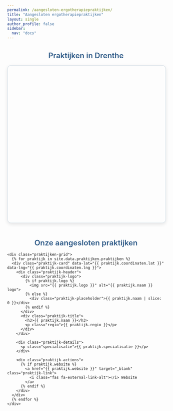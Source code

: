 ```yaml
---
permalink: /aangesloten-ergotherapiepraktijken/
title: "Aangesloten ergotherapiepraktijken"
layout: single
author_profile: false
sidebar:
  nav: "docs"
---
```


<!-- Leaflet CSS toevoegen -->
<link rel="stylesheet" href="https://unpkg.com/leaflet/dist/leaflet.css" />

<div class="praktijken-container">
  <!-- Kaart sectie -->
  <div class="kaart-sectie">
    <h2>Praktijken in Drenthe</h2>
    <div id="drenthe-kaart" class="drenthe-kaart"></div>
  </div>

  <!-- Praktijken lijst -->
  <div class="praktijken-sectie">
    <h2>Onze aangesloten praktijken</h2>
    
    <div class="praktijken-grid">
      {% for praktijk in site.data.praktijken.praktijken %}
      <div class="praktijk-card" data-lat="{{ praktijk.coordinaten.lat }}" data-lng="{{ praktijk.coordinaten.lng }}">
        <div class="praktijk-header">
          <div class="praktijk-logo">
            {% if praktijk.logo %}
              <img src="{{ praktijk.logo }}" alt="{{ praktijk.naam }} logo">
            {% else %}
              <div class="praktijk-placeholder">{{ praktijk.naam | slice: 0 }}</div>
            {% endif %}
          </div>
          <div class="praktijk-title">
            <h3>{{ praktijk.naam }}</h3>
            <p class="regio">{{ praktijk.regio }}</p>
          </div>
        </div>
        
        <div class="praktijk-details">
          <p class="specialisatie">{{ praktijk.specialisatie }}</p>
        </div>
        
        <div class="praktijk-actions">
          {% if praktijk.website %}
            <a href="{{ praktijk.website }}" target="_blank" class="praktijk-link">
              <i class="fas fa-external-link-alt"></i> Website
            </a>
          {% endif %}
        </div>
      </div>
      {% endfor %}
    </div>
  </div>
</div>

<!-- Leaflet JS toevoegen -->
<script src="https://unpkg.com/leaflet/dist/leaflet.js"></script>

<!-- Kaart Initialisatie Script -->
<script>
document.addEventListener("DOMContentLoaded", function () {
  // Initialiseer kaart met middelpunt Drenthe - GEEN scroll zoom
  var kaart = L.map('drenthe-kaart', {
    scrollWheelZoom: false,
    doubleClickZoom: false,
    touchZoom: false,
    dragging: true
  }).setView([52.9, 6.6], 9);

  // Voeg OpenStreetMap tegel toe
  L.tileLayer('https://{s}.tile.openstreetmap.org/{z}/{x}/{y}.png', {
    attribution: '&copy; OpenStreetMap-bijdragers'
  }).addTo(kaart);

  // Custom marker icoon - terug naar poppetjes
  var customIcon = L.divIcon({
    className: 'custom-marker',
    html: '<div class="marker-pin"><i class="fas fa-user-md"></i></div>',
    iconSize: [30, 40],
    iconAnchor: [15, 40],
    popupAnchor: [0, -40]
  });

  // Voeg markers toe met logo's in popup
  {% for praktijk in site.data.praktijken.praktijken %}
    {% if praktijk.coordinaten %}
      L.marker([{{ praktijk.coordinaten.lat }}, {{ praktijk.coordinaten.lng }}], {icon: customIcon})
        .addTo(kaart)
        .bindPopup(`
          <div class="popup-content">
            <div class="popup-header">
              {% if praktijk.logo %}
                <img src="{{ praktijk.logo }}" alt="{{ praktijk.naam }}" class="popup-logo">
              {% else %}
                <div class="popup-logo-placeholder">{{ praktijk.naam | slice: 0 }}</div>
              {% endif %}
              <div class="popup-info">
                <h4>{{ praktijk.naam }}</h4>
                <p class="popup-regio">{{ praktijk.regio }}</p>
              </div>
            </div>
            <p><strong>Specialisatie:</strong> {{ praktijk.specialisatie }}</p>
            {% if praktijk.website %}
              <a href="{{ praktijk.website }}" target="_blank" class="popup-link">
                <i class="fas fa-external-link-alt"></i> Bezoek website
              </a>
            {% endif %}
          </div>
        `);
    {% endif %}
  {% endfor %}
});
</script>

<style>
/* Container layout */
.praktijken-container {
  display: block;
  max-width: 1200px;
  margin: 1rem auto 0 auto;
}

.kaart-sectie {
  margin-bottom: 3rem;
}

.praktijken-sectie {
  margin-top: 2rem;
}

/* Kaart styling */
.drenthe-kaart {
  height: 500px;
  width: 100%;
  border-radius: 12px;
  border: 2px solid #e1e8ed;
  overflow: hidden;
  box-shadow: 0 4px 12px rgba(0,0,0,0.1);
}

/* Custom marker styling - terug naar poppetjes */
.custom-marker .marker-pin {
  width: 24px;
  height: 30px;
  background: linear-gradient(135deg, #7CB342, #689F38);
  border-radius: 50% 50% 50% 0;
  position: relative;
  transform: rotate(-45deg);
  border: 2px solid #fff;
  box-shadow: 0 2px 8px rgba(0,0,0,0.3);
  display: flex;
  align-items: center;
  justify-content: center;
}

.custom-marker .marker-pin i {
  color: white;
  font-size: 12px;
  transform: rotate(45deg);
  margin-top: -2px;
}

/* Popup styling met logo */
.popup-content {
  min-width: 220px;
}

.popup-header {
  display: flex;
  align-items: center;
  margin-bottom: 12px;
  gap: 10px;
}

.popup-logo {
  width: 40px;
  height: 40px;
  object-fit: contain;
  border-radius: 6px;
  border: 1px solid #e1e8ed;
  background: white;
  padding: 2px;
  flex-shrink: 0;
}

.popup-logo-placeholder {
  width: 40px;
  height: 40px;
  background: linear-gradient(135deg, #7CB342, #689F38);
  color: white;
  border-radius: 6px;
  display: flex;
  align-items: center;
  justify-content: center;
  font-size: 18px;
  font-weight: bold;
  flex-shrink: 0;
}

.popup-info {
  flex: 1;
}

.popup-content h4 {
  margin: 0 0 4px 0;
  color: #2E5A87;
  font-size: 15px;
  font-weight: 600;
  line-height: 1.2;
}

.popup-regio {
  margin: 0 !important;
  color: #666;
  font-size: 12px;
  font-weight: 500;
}

.popup-content p {
  margin: 6px 0;
  font-size: 12px;
  line-height: 1.3;
}

.popup-link {
  display: inline-flex;
  align-items: center;
  margin-top: 10px;
  padding: 6px 10px;
  background: linear-gradient(135deg, #4A9B9B, #3A8A8A);
  color: white !important;
  text-decoration: none;
  border-radius: 4px;
  font-size: 11px;
  font-weight: 500;
  transition: all 0.3s ease;
}

.popup-link:hover {
  background: linear-gradient(135deg, #2E5A87, #1E4A77);
  transform: translateY(-1px);
}

.popup-link i {
  margin-right: 4px;
  font-size: 10px;
}

/* Praktijken grid */
.praktijken-grid {
  display: grid;
  grid-template-columns: repeat(auto-fit, minmax(280px, 1fr));
  gap: 1rem;
}

/* Scrollbar styling */
.praktijken-grid::-webkit-scrollbar {
  width: 6px;
}

.praktijken-grid::-webkit-scrollbar-track {
  background: #f1f1f1;
  border-radius: 3px;
}

.praktijken-grid::-webkit-scrollbar-thumb {
  background: #7CB342;
  border-radius: 3px;
}

.praktijken-grid::-webkit-scrollbar-thumb:hover {
  background: #689F38;
}

/* Praktijk kaarten */
.praktijk-card {
  background: white;
  border-radius: 12px;
  border: 1px solid #e1e8ed;
  box-shadow: 0 2px 8px rgba(0,0,0,0.08);
  transition: all 0.3s ease;
  overflow: hidden;
  height: 130px;
  display: flex;
  flex-direction: column;
}

.praktijk-card:hover {
  transform: translateY(-2px);
  box-shadow: 0 4px 16px rgba(0,0,0,0.12);
  border-color: #7CB342;
}

/* Praktijk header */
.praktijk-header {
  display: flex;
  align-items: center;
  padding: 0.5rem;
  border-bottom: 1px solid #f0f0f0;
  flex-shrink: 0;
  height: 55px;
}

.praktijk-logo {
  width: 30px;
  height: 30px;
  margin-right: 8px;
  flex-shrink: 0;
}

.praktijk-logo img {
  width: 100%;
  height: 100%;
  object-fit: contain;
  border-radius: 8px;
  border: 1px solid #e1e8ed;
}

.praktijk-placeholder {
  width: 30px;
  height: 30px;
  background: linear-gradient(135deg, #7CB342, #689F38);
  color: white;
  border-radius: 4px;
  display: flex;
  align-items: center;
  justify-content: center;
  font-size: 14px;
  font-weight: bold;
}

.praktijk-title h3 {
  margin: 0 0 2px 0;
  font-size: 12px;
  font-weight: 600;
  color: #2E5A87;
  line-height: 1.1;
}

.praktijk-title .regio {
  margin: 0;
  font-size: 10px;
  color: #666;
  font-weight: 500;
}

/* Praktijk details */
.praktijk-details {
  padding: 0.3rem 0.5rem;
  flex: 1;
  display: flex;
  align-items: center;
  height: 35px;
}

.praktijk-details p {
  margin: 3px 0;
  font-size: 12px;
  line-height: 1.3;
}

.praktijk-details .specialisatie {
  color: #4A9B9B;
  font-weight: 600;
  font-size: 9px;
  text-transform: uppercase;
  letter-spacing: 0.3px;
}

.praktijk-details .beschrijving {
  color: #666;
}

/* Praktijk acties */
.praktijk-actions {
  padding: 0.3rem 0.5rem 0.5rem 0.5rem;
  flex-shrink: 0;
  height: 40px;
  display: flex;
  align-items: center;
}

.praktijk-link {
  display: inline-flex;
  align-items: center;
  padding: 4px 8px;
  background: linear-gradient(135deg, #4A9B9B, #3A8A8A);
  color: white !important;
  text-decoration: none;
  border-radius: 3px;
  font-size: 9px;
  font-weight: 500;
  transition: all 0.3s ease;
}

.praktijk-link:hover {
  background: linear-gradient(135deg, #2E5A87, #1E4A77);
  transform: translateY(-1px);
}

.praktijk-link i {
  margin-right: 3px;
  font-size: 8px;
}

/* Responsive design */
@media (max-width: 768px) {
  .praktijken-container {
    margin: 1rem;
    max-width: none;
  }
  
  .praktijken-grid {
    grid-template-columns: 1fr;
  }
  
  .drenthe-kaart {
    height: 350px;
  }
  
  .kaart-sectie {
    margin-bottom: 2rem;
  }
}

@media (min-width: 769px) and (max-width: 1024px) {
  .praktijken-grid {
    grid-template-columns: repeat(2, 1fr);
  }
}

@media (min-width: 1025px) {
  .praktijken-grid {
    grid-template-columns: repeat(3, 1fr);
  }
}

/* Sectie headers */
.kaart-sectie h2,
.praktijken-sectie h2 {
  color: #2E5A87;
  font-size: 24px;
  margin-bottom: 1rem;
  font-weight: 600;
  text-align: center;
}
</style>